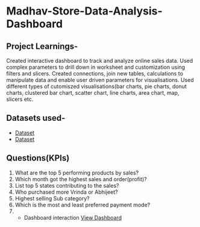 # Madhav-Store-Data-Analysis-Dashboard
## Project Learnings-
Created interactive dashboard to track and analyze online sales data.
Used complex parameters to drill down in worksheet and customization using filters and slicers.
Created connections, join new tables, calculations to manipulate data and enable user driven parameters for visualisations.
Used different types of cutomiszed visualisations(bar charts, pie charts, donut charts, clustered bar chart, scatter chart, line charts, area chart, map, slicers etc.
## Datasets used-
- <a href="https://github.com/Anshika101/Madhav-Store-Data-Analysis-Dashboard/blob/main/Details.csv">Dataset</a>
- <a href="https://github.com/Anshika101/Madhav-Store-Data-Analysis-Dashboard/blob/main/Orders.csv">Dataset</a>
## Questions(KPIs)
1. What are the top 5 performing products by sales?
2. Which month got the highest sales and order(profit)?
3. List top 5 states contributing to the sales?
4. Who purchased more Vrinda or Abhijeet?
5. Highest selling Sub category?
6. Which is the most and least preferred payment mode?
7. - Dashboard interaction <a href="https://github.com/Anshika101/Madhav-Store-Data-Analysis-Dashboard/blob/main/Dashboard%20Image.png">View Dashboard</a>
